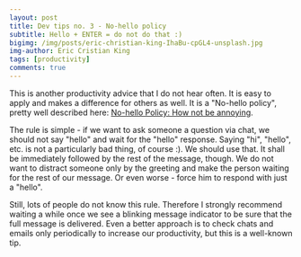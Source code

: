```yaml
---
layout: post
title: Dev tips no. 3 - No-hello policy
subtitle: Hello + ENTER = do not do that :)
bigimg: /img/posts/eric-christian-king-IhaBu-cpGL4-unsplash.jpg
img-author: Eric Cristian King
tags: [productivity]
comments: true
---
```


This is another productivity advice that I do not hear often. It is easy to apply and makes a difference for others as well.
It is a "No-hello policy", pretty well described here: [No-hello Policy: How not be annoying](https://eignatik.space/2019/06/19/no-hello-policy-how-to-not-be-annoying/).

The rule is simple - if we want to ask someone a question via chat, we should not say "hello" and wait for the "hello" response.
Saying "hi", "hello", etc. is not a particularly bad thing, of course :). We should use that. It shall be immediately followed by the rest of the message, though.
We do not want to distract someone only by the greeting and make the person waiting for the rest of our message. Or even worse - force him to respond with just a "hello".

Still, lots of people do not know this rule. Therefore
I strongly recommend waiting a while once we see a blinking message indicator to be sure that the full message is delivered. Even a better approach is to check chats and emails
only periodically to increase our productivity, but this is a well-known tip.